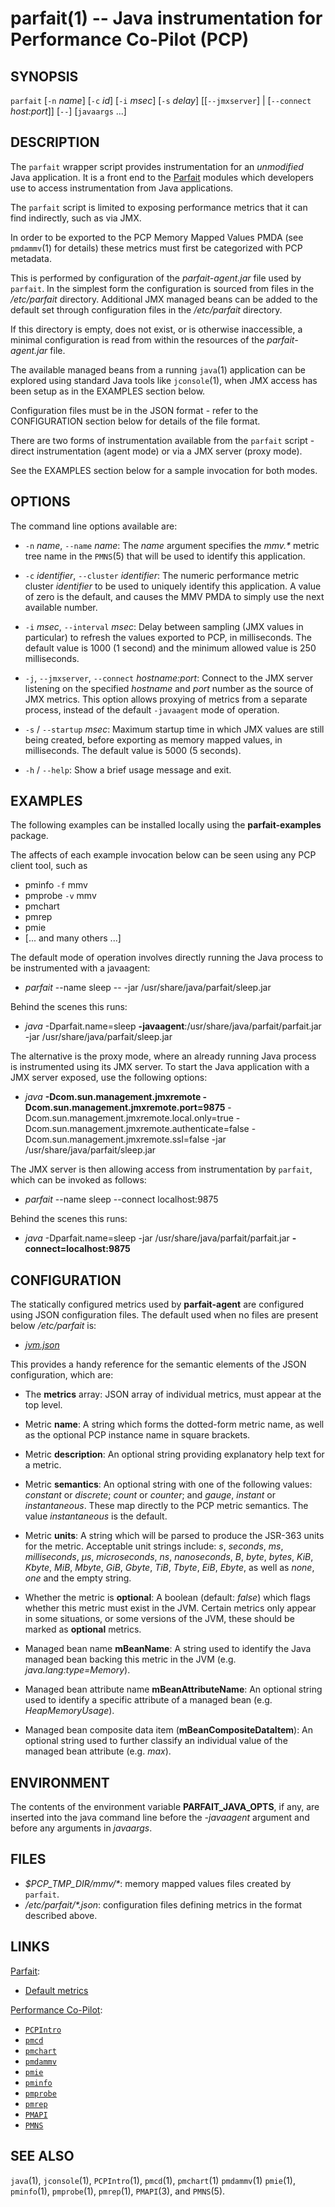 parfait(1) -- Java instrumentation for Performance Co-Pilot (PCP)
=================================================================

## SYNOPSIS
`parfait` [`-n` _name_] [`-c` _id_] [`-i` _msec_] [`-s` _delay_] [[`--jmxserver`] | [`--connect` _host:port_]] [`--`] [`javaargs` ...]

## DESCRIPTION

The `parfait` wrapper script provides instrumentation for
an _unmodified_ Java application.  It is a front end to the
[Parfait](https://github.com/performancecopilot/parfait)
modules which developers use to access instrumentation from
Java applications.

The `parfait` script is limited to exposing performance metrics
that it can find indirectly, such as via JMX.

In order to be exported to the PCP Memory Mapped Values PMDA
(see `pmdammv`(1) for details)
these metrics must first be categorized with PCP metadata.

This is performed by configuration of the _parfait-agent.jar_
file used by `parfait`.  In the simplest form the configuration
is sourced from files in the _/etc/parfait_ directory.
Additional JMX managed beans can be added to the default set
through configuration files in the _/etc/parfait_ directory.

If this directory is empty, does not exist, or is otherwise
inaccessible, a minimal configuration is read from within the
resources of the _parfait-agent.jar_ file.

The available managed beans from a running `java`(1) application
can be explored using standard Java tools like `jconsole`(1),
when JMX access has been setup as in the EXAMPLES section below.

Configuration files must be in the JSON format - refer to the
CONFIGURATION section below for details of the file format.

There are two forms of instrumentation available from the
`parfait` script - direct instrumentation (agent mode) or
via a JMX server (proxy mode).

See the EXAMPLES section below for a sample invocation for
both modes.

## OPTIONS

The command line options available are:

* `-n` _name_, `--name` _name_:
The _name_ argument specifies the _mmv.*_ metric tree name in
the `PMNS`(5) that will be used to identify this application.

* `-c` _identifier_, `--cluster` _identifier_:
The numeric performance metric cluster _identifier_ to be used to
uniquely identify this application.
A value of zero is the default, and causes the MMV PMDA to simply
use the next available number.

* `-i` _msec_, `--interval` _msec_:
Delay between sampling (JMX values in particular) to refresh the
values exported to PCP, in milliseconds.
The default value is 1000 (1 second) and the minimum allowed value
is 250 milliseconds.

* `-j`, `--jmxserver`, `--connect` _hostname:port_:
Connect to the JMX server listening on the specified
_hostname_ and _port_ number as the source of JMX metrics.
This option allows proxying of metrics from a separate process,
instead of the default `-javaagent` mode of operation.

* `-s` / `--startup` _msec_:
Maximum startup time in which JMX values are still being created,
before exporting as memory mapped values, in milliseconds.
The default value is 5000 (5 seconds).

* `-h` / `--help`:
Show a brief usage message and exit.

## EXAMPLES

The following examples can be installed locally using the
**parfait-examples** package.

The affects of each example invocation below can be seen using
any PCP client tool, such as

* pminfo `-f` mmv
* pmprobe `-v` mmv
* pmchart
* pmrep
* pmie
* [... and many others ...]

The default mode of operation involves directly running the Java
process to be instrumented with a javaagent:

* _parfait_ --name sleep -- -jar /usr/share/java/parfait/sleep.jar

Behind the scenes this runs:

* _java_ -Dparfait.name=sleep **-javaagent**:/usr/share/java/parfait/parfait.jar -jar /usr/share/java/parfait/sleep.jar

The alternative is the proxy mode, where an already running Java
process is instrumented using its JMX server.
To start the Java application with a JMX server exposed, use the
following options:

* _java_ **-Dcom.sun.management.jmxremote -Dcom.sun.management.jmxremote.port=9875** -Dcom.sun.management.jmxremote.local.only=true -Dcom.sun.management.jmxremote.authenticate=false -Dcom.sun.management.jmxremote.ssl=false -jar /usr/share/java/parfait/sleep.jar

The JMX server is then allowing access from instrumentation by
`parfait`, which can be invoked as follows:

* _parfait_ --name sleep --connect localhost:9875

Behind the scenes this runs:

* _java_ -Dparfait.name=sleep -jar /usr/share/java/parfait/parfait.jar **-connect=localhost:9875**

## CONFIGURATION

The statically configured metrics used by **parfait-agent** are
configured using JSON configuration files.  The default used when
no files are present below _/etc/parfait_ is:

* [_jvm.json_](https://github.com/performancecopilot/parfait/tree/main/parfait-agent/src/main/resources/jvm.json)

This provides a handy reference for the semantic elements of the
JSON configuration, which are:

* The **metrics** array:
JSON array of individual metrics, must appear at the top level.

* Metric **name**:
A string which forms the dotted-form metric name, as well as the
optional PCP instance name in square brackets.

* Metric **description**:
An optional string providing explanatory help text for a metric.

* Metric **semantics**:
An optional string with one of the following values: _constant_
or _discrete_; _count_ or _counter_; and _gauge_, _instant_ or
_instantaneous_.  These map directly to the PCP metric semantics.
The value _instantaneous_ is the default.

* Metric **units**:
A string which will be parsed to produce the JSR-363 units for
the metric.  Acceptable unit strings include: _s_, _seconds_,
_ms_, _milliseconds_, _µs_, _microseconds_, _ns_, _nanoseconds_,
_B_, _byte_, _bytes_, _KiB_, _Kbyte_, _MiB_, _Mbyte_,
_GiB_, _Gbyte_, _TiB_, _Tbyte_, _EiB_, _Ebyte_,
as well as _none_, _one_ and the empty string.

* Whether the metric is **optional**:
A boolean (default: _false_) which flags whether this metric
must exist in the JVM.  Certain metrics only appear in some
situations, or some versions of the JVM, these should be marked
as **optional** metrics.

* Managed bean name **mBeanName**:
A string used to identify the Java managed bean backing this
metric in the JVM (e.g. _java.lang:type=Memory_).

* Managed bean attribute name **mBeanAttributeName**:
An optional string used to identify a specific attribute of a
managed bean (e.g. _HeapMemoryUsage_).

* Managed bean composite data item (**mBeanCompositeDataItem**):
An optional string used to further classify an individual value
of the managed bean attribute (e.g. _max_).

## ENVIRONMENT

The  contents of the environment variable **PARFAIT_JAVA_OPTS**,
if any, are inserted into the java command line before the
_-javaagent_ argument and before any arguments in _javaargs_.

## FILES

* _$PCP\_TMP\_DIR/mmv/*_:
memory mapped values files created by `parfait`.
* _/etc/parfait/*.json_:
configuration files defining metrics in the format described above.

## LINKS

[Parfait](https://github.com/performancecopilot/parfait):

* [Default metrics](https://github.com/performancecopilot/parfait/tree/main/parfait-agent/src/main/resources/jvm.json)

[Performance Co-Pilot](http://pcp.io):

* [`PCPIntro`](http://man7.org/linux/man-pages/man1/pcpintro.1.html)
* [`pmcd`](http://man7.org/linux/man-pages/man1/pmcd.1.html)
* [`pmchart`](http://man7.org/linux/man-pages/man1/pmchart.1.html)
* [`pmdammv`](http://man7.org/linux/man-pages/man1/pmdammv.1.html)
* [`pmie`](http://man7.org/linux/man-pages/man1/pmie.1.html)
* [`pminfo`](http://man7.org/linux/man-pages/man1/pminfo.1.html)
* [`pmprobe`](http://man7.org/linux/man-pages/man1/pmprobe.1.html)
* [`pmrep`](http://man7.org/linux/man-pages/man1/pmrep.1.html)
* [`PMAPI`](http://man7.org/linux/man-pages/man3/PMAPI.3.html)
* [`PMNS`](http://man7.org/linux/man-pages/man5/pmns.5.html)

## SEE ALSO

`java`(1),
`jconsole`(1),
`PCPIntro`(1),
`pmcd`(1),
`pmchart`(1)
`pmdammv`(1)
`pmie`(1),
`pminfo`(1),
`pmprobe`(1),
`pmrep`(1),
`PMAPI`(3),
and
`PMNS`(5).
